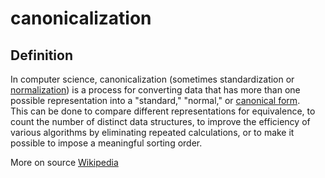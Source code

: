 # canonicalization

## Definition
In computer science, canonicalization (sometimes standardization or [normalization](https://en.wikipedia.org/wiki/Normalization_(statistics))) is a process for converting data that has more than one possible representation into a "standard," "normal," or [canonical form](https://en.wikipedia.org/wiki/Canonical_form).  
This can be done to compare different representations for equivalence, to count the number of distinct data structures, to improve the efficiency of various algorithms by eliminating repeated calculations, or to make it possible to impose a meaningful sorting order.

More on source [Wikipedia](https://en.wikipedia.org/wiki/Canonicalization)
